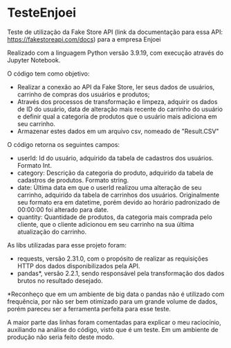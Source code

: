 # TesteEnjoei

Teste de utilização da Fake Store API (link da documentação para essa API: https://fakestoreapi.com/docs)  para a empresa Enjoei

Realizado com a linguagem Python versão 3.9.19, com execução através do Jupyter Notebook.

O código tem como objetivo:
 - Realizar a conexão ao API da Fake Store, ler seus dados de usuários, carrinho de compras dos usuários e produtos;
 - Através dos processos de transformação e limpeza, adquirir os dados de ID do usuário, data de alteração mais recente do carrinho do usuário e definir qual a categoria de produtos que o usuário mais adiciona em seu carrinho.
 - Armazenar estes dados em um arquivo csv, nomeado de "Result.CSV"

O código retorna os seguintes campos:
 - userId: Id do usuário, adquirido da tabela de cadastros dos usuários. Formato Int.
 - category: Descrição da categoria do produto, adquirido da tabela de cadastros de produtos. Formato string.
 - date: Última data em que o userId realizou uma alteração de seu carrinho, adquirido da tabela de carrinhos dos usuários. Originalmente seu formato era em datetime, porém devido ao horário padronizado de 00:00:00 foi alterado para date.
 - quantity: Quantidade de produtos, da categoria mais comprada pelo cliente, que o cliente adicionou em seu carrinho na sua última atualização do carrinho.

As libs utilizadas para esse projeto foram:

 - requests, versão 2.31.0, com o propósito de realizar as requisições HTTP dos dados disponibilizados pela API.
 - pandas*, versão 2.2.1, sendo responsável pela transformação dos dados brutos no resultado desejado.

*Reconheço que em um ambiente de big data o pandas não é utilizado com frequência, por não ser bem otimizado para um grande volume de dados, porém pareceu ser a ferramenta perfeita para esse teste.

A maior parte das linhas foram comentadas para explicar o meu raciocínio, auxiliando na análise do código, visto que é um teste. Em um ambiente de produção não seria feito deste modo.
